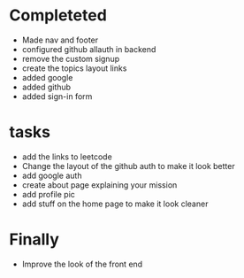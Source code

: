 # Completeted

- Made nav and footer
- configured github allauth in backend
- remove the custom signup
- create the topics layout links
- added google
- added github
- added sign-in form

# tasks

- add the links to leetcode
- Change the layout of the github auth to make it look better
- add google auth
- create about page explaining your mission
- add profile pic
- add stuff on the home page to make it look cleaner

# Finally

- Improve the look of the front end
